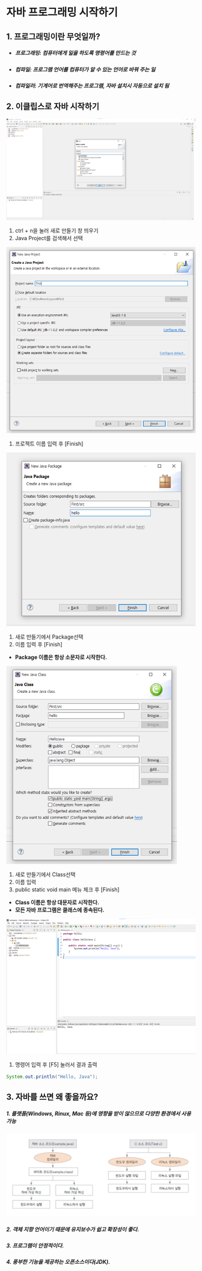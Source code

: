 # 자바 프로그래밍 시작하기

## 1. 프로그래밍이란 무엇일까?

* ##### 프로그래밍: 컴퓨터에게 일을 하도록 명령어를 만드는 것

* ##### 컴파일: 프로그램 언어를 컴퓨터가 알 수 있는 언어로 바꿔 주는 일

* ##### 컴파일러: 기계어로 번역해주는 프로그램, 자바 설치시 자동으로 설치 됨



## 2. 이클립스로 자바 시작하기

![image-20211118011125337](../images/Do_It_Java/Day1/image1.png)

1. ctrl + n을 눌러 새로 만들기 창 띄우기
2. Java Project를 검색해서 선택



<img src="../images/Do_It_Java/Day1/image2.png" alt="image-20211118011719672" style="zoom: 80%;" />

1. 프로젝트 이름 입력 후 [Finish]



<img src="../images/Do_It_Java/Day1/image3.png">

1. 새로 만들기에서 Package선택
2. 이름 입력 후 [Finish]

* **Package 이름은 항상 소문자로 시작한다.**



<img src="../images/Do_It_Java/Day1/image4.png" style="zoom:80%;" >

1. 새로 만들기에서 Class선택
2. 이름 입력
3. public static void main 메뉴 체크 후 [Finish]

* **Class 이름은 항상 대문자로 시작한다.**
* **모든 자바 프로그램은 클래스에 종속된다.**



<img src="../images/Do_It_Java/Day1/image5.png" >

1. 명령어 입력 후 [F5] 눌러서 결과 출력

```java
System.out.println("Hello, Java");
```



## 3. 자바를 쓰면 왜 좋을까요?

##### 1. 플랫폼(Windows, Rinux, Mac 등)에 영향을 받이 않으므로 다양한 환경에서 사용 가능

<img src="../images/Do_It_Java/Day1/image6.png" style="zoom: 80%;"  >

##### 2. 객체 지향 언어이기 때문에 유지보수가 쉽고 확장성이 좋다.

##### 3. 프로그램이 안정적이다.

##### 4. 풍부한 기능을 제공하는 오픈소스이다(JDK).